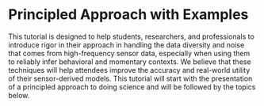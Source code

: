 Principled Approach with Examples
==========

This tutorial is designed to help students, researchers, and professionals to introduce rigor in their approach in handling the data diversity and noise that comes from high-frequency sensor data, especially when using them to reliably infer behavioral and momentary contexts. We believe that these techniques will help attendees improve the accuracy and real-world utility of their sensor-derived models.  This tutorial will start with the presentation of a principled approach to doing science and will be followed by the topics below.
